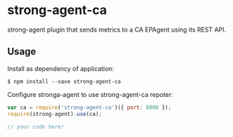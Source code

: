 strong-agent-ca
===============

strong-agent plugin that sends metrics to a CA EPAgent using its REST API.

## Usage

Install as dependency of application:
```
$ npm install --save strong-agent-ca
```

Configure stronga-agent to use strong-agent-ca repoter:
```js
var ca = require('strong-agent-ca')({ port: 8000 });
require(strong-agent).use(ca);

// your code here!
```
